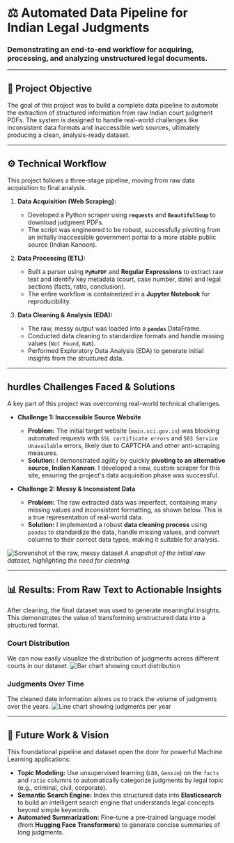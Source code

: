 # ⚖️ Automated Data Pipeline for Indian Legal Judgments

### Demonstrating an end-to-end workflow for acquiring, processing, and analyzing unstructured legal documents.

---

## 🎯 **Project Objective**

The goal of this project was to build a complete data pipeline to automate the extraction of structured information from raw Indian court judgment PDFs. The system is designed to handle real-world challenges like inconsistent data formats and inaccessible web sources, ultimately producing a clean, analysis-ready dataset.

---

## ⚙️ **Technical Workflow**

This project follows a three-stage pipeline, moving from raw data acquisition to final analysis.



1.  **Data Acquisition (Web Scraping):**
    * Developed a Python scraper using **`requests`** and **`BeautifulSoup`** to download judgment PDFs.
    * The script was engineered to be robust, successfully pivoting from an initially inaccessible government portal to a more stable public source (Indian Kanoon).

2.  **Data Processing (ETL):**
    * Built a parser using **`PyMuPDF`** and **Regular Expressions** to extract raw text and identify key metadata (court, case number, date) and legal sections (facts, ratio, conclusion).
    * The entire workflow is containerized in a **Jupyter Notebook** for reproducibility.

3.  **Data Cleaning & Analysis (EDA):**
    * The raw, messy output was loaded into a **`pandas`** DataFrame.
    * Conducted data cleaning to standardize formats and handle missing values (`Not Found`, `NaN`).
    * Performed Exploratory Data Analysis (EDA) to generate initial insights from the structured data.

---

##  hurdles **Challenges Faced & Solutions**

A key part of this project was overcoming real-world technical challenges.

* **Challenge 1: Inaccessible Source Website**
    * **Problem:** The initial target website (`main.sci.gov.in`) was blocking automated requests with `SSL certificate errors` and `503 Service Unavailable` errors, likely due to CAPTCHA and other anti-scraping measures.
    * **Solution:** I demonstrated agility by quickly **pivoting to an alternative source, Indian Kanoon**. I developed a new, custom scraper for this site, ensuring the project's data acquisition phase was successful.

* **Challenge 2: Messy & Inconsistent Data**
    * **Problem:** The raw extracted data was imperfect, containing many missing values and inconsistent formatting, as shown below. This is a true representation of real-world data.
    * **Solution:** I implemented a robust **data cleaning process** using `pandas` to standardize the data, handle missing values, and convert columns to their correct data types, making it suitable for analysis.

![Screenshot of the raw, messy dataset](image_4ace17.png)
_A snapshot of the initial raw dataset, highlighting the need for cleaning._

---

## 📊 **Results: From Raw Text to Actionable Insights**

After cleaning, the final dataset was used to generate meaningful insights. This demonstrates the value of transforming unstructured data into a structured format.

### Court Distribution
We can now easily visualize the distribution of judgments across different courts in our dataset.
![Bar chart showing court distribution](EDA_visuals/court_distribution.png)

### Judgments Over Time
The cleaned date information allows us to track the volume of judgments over the years.
![Line chart showing judgments per year](EDA_visuals/judgments_over_time.png)

---

## 🚀 **Future Work & Vision**

This foundational pipeline and dataset open the door for powerful Machine Learning applications:

* **Topic Modeling:** Use unsupervised learning (`LDA`, `Gensim`) on the `facts` and `ratio` columns to automatically categorize judgments by legal topic (e.g., criminal, civil, corporate).
* **Semantic Search Engine:** Index this structured data into **Elasticsearch** to build an intelligent search engine that understands legal concepts beyond simple keywords.
* **Automated Summarization:** Fine-tune a pre-trained language model (from **Hugging Face Transformers**) to generate concise summaries of long judgments.
